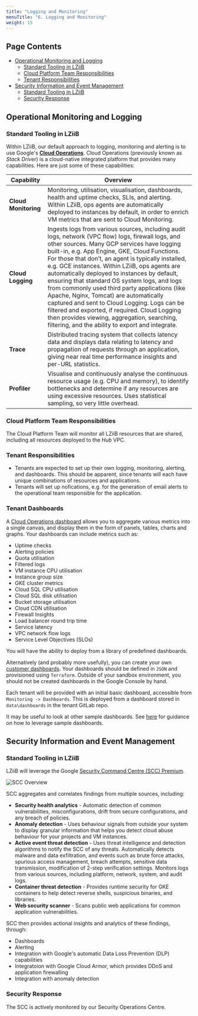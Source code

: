 ```yaml
---
title: "Logging and Monitoring"
menuTitle: "6. Logging and Monitoring"
weight: 15
---
```


## Page Contents

- [Operational Monitoring and Logging](#operational-monitoring-and-logging)
  - [Standard Tooling in LZiiB](#standard-tooling-in-ecp)
  - [Cloud Platform Team Responsibilities](#cloud-platform-team-responsibilities)
  - [Tenant Responsibilities](#tenant-responsibilities)
- [Security Information and Event Management](#security-information-and-event-management)
  - [Standard Tooling in LZiiB](#standard-tooling-in-ecp-1)
  - [Security Response](#security-response)

## Operational Monitoring and Logging

### Standard Tooling in LZiiB

Within LZiiB, our default approach to logging, monitoring and alerting is to use Google's **[Cloud Operations](https://cloud.google.com/stackdriver/docs)**. Cloud Operations (previously known as _Stack Driver_) is a cloud-native integrated platform that provides many capabilities.  Here are just some of these capabilities:

|Capability|Overview|
|----------|--------|
|**Cloud Monitoring**|Monitoring, utilisation, visualisation, dashboards, health and uptime checks, SLIs, and alerting. Within LZiiB, ops agents are automatically deployed to instances by default, in order to enrich VM metrics that are sent to Cloud Monitoring.|
|**Cloud Logging**|Ingests logs from various sources, including audit logs, network (VPC flow) logs, firewall logs, and other sources. Many GCP services have logging built-in, e.g. App Engine, GKE, Cloud Functions. For those that don’t, an agent is typically installed, e.g. GCE instances. Within LZiiB, ops agents are automatically deployed to instances by default, ensuring that standard OS system logs, and logs from commonly used third party applications (like Apache, Nginx, Tomcat) are automatically captured and sent to Cloud Logging. Logs can be filtered and exported, if required. Cloud Logging then provides viewing, aggregation, searching, filtering, and the ability to export and integrate.|
|**Trace**|Distributed tracing system that collects latency data and displays data relating to latency and propagation of requests through an application, giving near real time performance insights and per-URL statistics.|
|**Profiler**|Visualise and continuously analyse the continuous resource usage (e.g. CPU and memory), to identify bottlenecks and determine if any resources are using excessive resources.  Uses statistical sampling, so very little overhead.|

### Cloud Platform Team Responsibilities

The Cloud Platform Team will monitor all LZiiB resources that are shared, including all resources deployed to the _Hub_ VPC.

### Tenant Responsibilities

- Tenants are expected to set up their own logging, monitoring, alerting, and dashboards. This should be apparent, since tenants will each have unique combinations of resources and applications.
- Tenants will set up nofications, e.g. for the generation of email alerts to the operational team responsible for the application.

### Tenant Dashboards

A [Cloud Operations dashboard](https://cloud.google.com/monitoring/dashboards) allows you to aggregate various metrics into a single canvas, and display them in the form of panels, tables, charts and graphs. Your dashboards can include metrics such as:

- Uptime checks
- Alerting policies
- Quota utilisation
- Filtered logs
- VM instance CPU utilisation
- Instance group size
- GKE cluster metrics
- Cloud SQL CPU utilisation
- Cloud SQL disk utilisation
- Bucket storage utilisation
- Cloud CDN utilisation
- Firewall Insights
- Load balancer round trip time
- Service latency
- VPC network flow logs
- Service Level Objectives (SLOs)

You will have the ability to deploy from a library of predefined dashboards.  

Alternatively (and probably more usefully), you can create your own [customer dashboards](https://cloud.google.com/monitoring/charts/dashboards). Your dashboards should be defined in `JSON` and provisioned using `Terraform`.  Outside of your sandbox environment, you should not be created dashboards in the Google Console by hand.

Each tenant will be provided with an initial basic dashboard, accessible from `Monitoring -> Dashboards`. This is deployed from a dashboard stored in `data\dashboards` in the tenant GitLab repo.

It may be useful to look at other sample dashboards. See [here](https://github.com/GoogleCloudPlatform/monitoring-dashboard-samples) for guidance on how to leverage sample dashboards. 

## Security Information and Event Management

### Standard Tooling in LZiiB

LZiiB will leverage the Google [Security Command Centre (SCC) Premium](https://cloud.google.com/security-command-center/docs/concepts-security-command-center-overview).

![SCC Overview](/images/scc.png)

SCC aggregates and correlates findings from multiple sources, including:

- **Security health analytics** - Automatic detection of common vulnerabilities, misconfigurations, drift from secure configurations, and any breach of policies.
- **Anomaly detection** - Uses behaviour signals from outside your system to display granular information that helps you detect cloud abuse behaviour for your projects and VM instances.
- **Active event threat detection** - Uses threat intelligence and detection algorithms to notify the SCC of any threats. Automatically detects malware and data exfiltration, and events such as brute force attacks, spurious access management, breach attempts, sensitive data transmission, modification of 2-step verification settings. Monitors logs from various sources, including platform, network, system, and audit logs.
- **Container threat detection** - Provides runtime security for GKE containers to help detect reverse shells, suspicious binaries, and libraries.
- **Web security scanner** - Scans public web applications for common application vulnerabilities.

SCC then provides actional insights and analytics of these findings, through:

- Dashboards
- Alerting
- Integration with Google's automatic Data Loss Prevention (DLP) capabilities
- Integratoion with Google Cloud Armor, which provides DDoS and application firewalling
- Integration with anomaly detection

### Security Response

The SCC is actively monitored by our Security Operations Centre.
